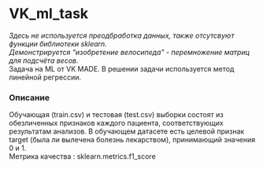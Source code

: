 # VK_ml_task
<i>Здесь не используется преодбработка данных, также отсутсвуют функции библиотеки sklearn.<br>Демонстрируется "изобретение велосипеда" - перемножение матриц для подсчёта весов.</i><br>
Задача на ML от VK MADE.
В решении задачи используется метод линейной регрессии.
### Описание
Обучающая (train.csv) и тестовая (test.csv) выборки состоят из обезличенных признаков каждого пациента, соответствующих результатам анализов. В обучающем датасете есть целевой признак target (была ли вылечена болезнь лекарством), принимающий значения 0 и 1.<br>
Метрика качества : sklearn.metrics.f1_score
